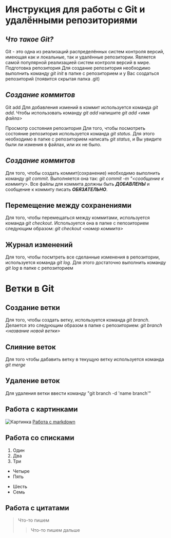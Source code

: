 # Инструкция для работы с Git и удалёнными репозиториями 

## *Что такое Git?*
Git - это одна из реализаций распределённых систем контроля версий, имеющая как и локальные, так и удалённые репозитории. Является самой популярной реализацией систем контроля версий в мире.
Подготовка репозитория
Для создание репозитория необходимо выполнить команду *git init*  в папке с репозиторием и у Вас создаться репозиторий (появится скрытая папка .git)

## *Создание коммитов* 

Git add
Для добавления измений в коммит используется команда *git add*. Чтобы использовать команду *git add* напишите *git add <имя файла>*

Просмотр состояния репозитория
Для того, чтобы посмотреть состояние репозитория используется команда *git status*. Для этого необходимо в папке с репозиторием написать *git status*, и Вы увидите были ли измения в файлах, или их не было.

## *Создание коммитов*
Для того, чтобы создать коммит(сохранение) необходимо выполнить команду *git commit*. Выполняется она так: *git commit -m "<сообщение к коммиту>*. Все файлы для коммита должны быть ***ДОБАВЛЕНЫ*** и сообщение к коммиту писать ***ОБЯЗАТЕЛЬНО***.

## Перемещение между сохранениями
Для того, чтобы перемещаться между коммитами, используется команда *git checkout*. Используется она в папке с пепозиторием следующим образом: *git checkout <номер коммита>*

## Журнал изменений
Для того, чтобы посмтреть все сделанные изменения в репозитории, используется команда *git log*. Для этого достаточно выполнить команду *git log* в папке с репозиторием

 # Ветки в Git

## Создание ветки

Для того, чтобы создать ветку, используется команда *git branch*. Делается это следующим образом в папке с репозиторием: *git branch <название новой ветки>*

## Слияние веток 

Для того чтобы дабавить ветку в текущую ветку используется команда *git merge <name branch>*

## Удаление веток 
Для удаления ветки ввести команду "git branch -d 'name branch'"

## Работа с картинками

![Картинка](https://s0.rbk.ru/v6_top_pics/media/img/4/97/756723916815974.webp)
[Работа с markdown](https://gist.github.com/Jekins/2bf2d0638163f1294637)

## Работа со списками

1. Один
2. Два
3. Три

* Четыре
* Пять
+ Шесть
+ Семь

## Работа с цитатами 

> Что-то пишем
>> Что-то пишем дальше



